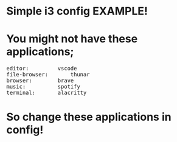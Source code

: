 # Simple i3 config EXAMPLE!

# You might not have these applications;
<pre>
editor:			vscode
file-browser:		thunar
browser:		brave
music:			spotify
terminal:		alacritty
</pre>

# So change these applications in config!
